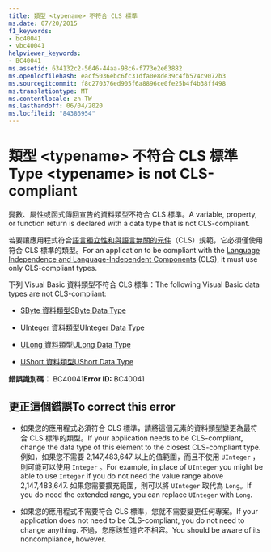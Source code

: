 ```yaml
---
title: 類型 <typename> 不符合 CLS 標準
ms.date: 07/20/2015
f1_keywords:
- bc40041
- vbc40041
helpviewer_keywords:
- BC40041
ms.assetid: 634132c2-5646-44aa-98c6-f773e2e63882
ms.openlocfilehash: eacf5036ebc6fc31dfa0e8de39c4fb574c9072b3
ms.sourcegitcommit: f8c270376ed905f6a8896ce0fe25b4f4b38ff498
ms.translationtype: MT
ms.contentlocale: zh-TW
ms.lasthandoff: 06/04/2020
ms.locfileid: "84386954"
---
```

# <a name="type-typename-is-not-cls-compliant"></a><span data-ttu-id="bd9ff-102">類型 \<typename> 不符合 CLS 標準</span><span class="sxs-lookup"><span data-stu-id="bd9ff-102">Type \<typename> is not CLS-compliant</span></span>
<span data-ttu-id="bd9ff-103">變數、屬性或函式傳回宣告的資料類型不符合 CLS 標準。</span><span class="sxs-lookup"><span data-stu-id="bd9ff-103">A variable, property, or function return is declared with a data type that is not CLS-compliant.</span></span>  
  
 <span data-ttu-id="bd9ff-104">若要讓應用程式符合[語言獨立性和與語言無關的元件](../../../standard/language-independence-and-language-independent-components.md)（CLS）規範，它必須僅使用符合 CLS 標準的類型。</span><span class="sxs-lookup"><span data-stu-id="bd9ff-104">For an application to be compliant with the [Language Independence and Language-Independent Components](../../../standard/language-independence-and-language-independent-components.md) (CLS), it must use only CLS-compliant types.</span></span>  
  
 <span data-ttu-id="bd9ff-105">下列 Visual Basic 資料類型不符合 CLS 標準：</span><span class="sxs-lookup"><span data-stu-id="bd9ff-105">The following Visual Basic data types are not CLS-compliant:</span></span>  
  
- [<span data-ttu-id="bd9ff-106">SByte 資料類型</span><span class="sxs-lookup"><span data-stu-id="bd9ff-106">SByte Data Type</span></span>](../data-types/sbyte-data-type.md)  
  
- [<span data-ttu-id="bd9ff-107">UInteger 資料類型</span><span class="sxs-lookup"><span data-stu-id="bd9ff-107">UInteger Data Type</span></span>](../data-types/uinteger-data-type.md)  
  
- [<span data-ttu-id="bd9ff-108">ULong 資料類型</span><span class="sxs-lookup"><span data-stu-id="bd9ff-108">ULong Data Type</span></span>](../data-types/ulong-data-type.md)  
  
- [<span data-ttu-id="bd9ff-109">UShort 資料類型</span><span class="sxs-lookup"><span data-stu-id="bd9ff-109">UShort Data Type</span></span>](../data-types/ushort-data-type.md)  
  
 <span data-ttu-id="bd9ff-110">**錯誤識別碼：** BC40041</span><span class="sxs-lookup"><span data-stu-id="bd9ff-110">**Error ID:** BC40041</span></span>  
  
## <a name="to-correct-this-error"></a><span data-ttu-id="bd9ff-111">更正這個錯誤</span><span class="sxs-lookup"><span data-stu-id="bd9ff-111">To correct this error</span></span>  
  
- <span data-ttu-id="bd9ff-112">如果您的應用程式必須符合 CLS 標準，請將這個元素的資料類型變更為最符合 CLS 標準的類型。</span><span class="sxs-lookup"><span data-stu-id="bd9ff-112">If your application needs to be CLS-compliant, change the data type of this element to the closest CLS-compliant type.</span></span> <span data-ttu-id="bd9ff-113">例如，如果您不需要 2,147,483,647 以上的值範圍，而且不使用 `UInteger` ，則可能可以使用 `Integer` 。</span><span class="sxs-lookup"><span data-stu-id="bd9ff-113">For example, in place of `UInteger` you might be able to use `Integer` if you do not need the value range above 2,147,483,647.</span></span> <span data-ttu-id="bd9ff-114">如果您需要擴充範圍，則可以將 `UInteger` 取代為 `Long`。</span><span class="sxs-lookup"><span data-stu-id="bd9ff-114">If you do need the extended range, you can replace `UInteger` with `Long`.</span></span>  
  
- <span data-ttu-id="bd9ff-115">如果您的應用程式不需要符合 CLS 標準，您就不需要變更任何專案。</span><span class="sxs-lookup"><span data-stu-id="bd9ff-115">If your application does not need to be CLS-compliant, you do not need to change anything.</span></span> <span data-ttu-id="bd9ff-116">不過，您應該知道它不相容。</span><span class="sxs-lookup"><span data-stu-id="bd9ff-116">You should be aware of its noncompliance, however.</span></span>
